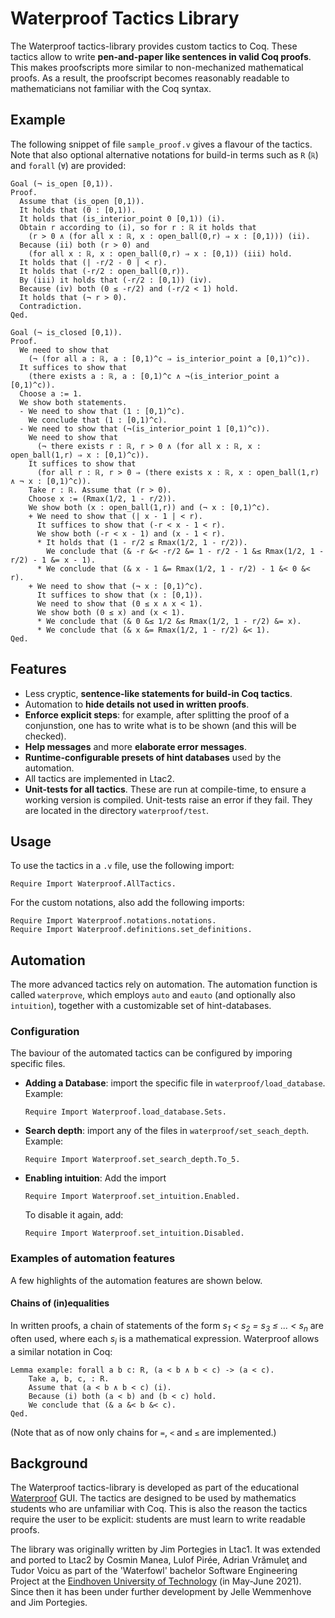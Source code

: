 # Waterproof Tactics Library

The Waterproof tactics-library provides custom tactics to Coq.
These tactics allow to write **pen-and-paper like sentences in valid Coq proofs**. 
This makes proofscripts more similar to non-mechanized mathematical proofs. As a result, the proofscript becomes reasonably readable to mathematicians not familiar with the Coq syntax. 

## Example
The following snippet of file `sample_proof.v` gives a flavour of the tactics.
Note that also optional alternative notations for build-in terms 
such as `R` (`ℝ`) and `forall` (`∀`) are provided:
```coq
Goal (¬ is_open [0,1)).
Proof.
  Assume that (is_open [0,1)).
  It holds that (0 : [0,1)).
  It holds that (is_interior_point 0 [0,1)) (i).
  Obtain r according to (i), so for r : ℝ it holds that
    (r > 0 ∧ (for all x : ℝ, x : open_ball(0,r) ⇒ x : [0,1))) (ii).
  Because (ii) both (r > 0) and 
    (for all x : ℝ, x : open_ball(0,r) ⇒ x : [0,1)) (iii) hold.
  It holds that (| -r/2 - 0 | < r).
  It holds that (-r/2 : open_ball(0,r)).
  By (iii) it holds that (-r/2 : [0,1)) (iv).
  Because (iv) both (0 ≤ -r/2) and (-r/2 < 1) hold.
  It holds that (¬ r > 0).
  Contradiction.
Qed.

Goal (¬ is_closed [0,1)).
Proof.
  We need to show that 
    (¬ (for all a : ℝ, a : [0,1)^c ⇒ is_interior_point a [0,1)^c)).
  It suffices to show that
    (there exists a : ℝ, a : [0,1)^c ∧ ¬(is_interior_point a [0,1)^c)).
  Choose a := 1.
  We show both statements.
  - We need to show that (1 : [0,1)^c).
    We conclude that (1 : [0,1)^c).
  - We need to show that (¬(is_interior_point 1 [0,1)^c)).
    We need to show that 
      (¬ there exists r : ℝ, r > 0 ∧ (for all x : ℝ, x : open_ball(1,r) ⇒ x : [0,1)^c)).
    It suffices to show that
      (for all r : ℝ, r > 0 ⇒ (there exists x : ℝ, x : open_ball(1,r) ∧ ¬ x : [0,1)^c)).
    Take r : ℝ. Assume that (r > 0).
    Choose x := (Rmax(1/2, 1 - r/2)).
    We show both (x : open_ball(1,r)) and (¬ x : [0,1)^c).
    + We need to show that (| x - 1 | < r).
      It suffices to show that (-r < x - 1 < r).
      We show both (-r < x - 1) and (x - 1 < r).
      * It holds that (1 - r/2 ≤ Rmax(1/2, 1 - r/2)).
        We conclude that (& -r &< -r/2 &= 1 - r/2 - 1 &≤ Rmax(1/2, 1 - r/2) - 1 &= x - 1).
      * We conclude that (& x - 1 &= Rmax(1/2, 1 - r/2) - 1 &< 0 &< r).
    + We need to show that (¬ x : [0,1)^c).
      It suffices to show that (x : [0,1)).
      We need to show that (0 ≤ x ∧ x < 1).
      We show both (0 ≤ x) and (x < 1).
      * We conclude that (& 0 &≤ 1/2 &≤ Rmax(1/2, 1 - r/2) &= x).
      * We conclude that (& x &= Rmax(1/2, 1 - r/2) &< 1).
Qed.
```

## Features
* Less cryptic, **sentence-like statements for build-in Coq tactics**.
* Automation to **hide details not used in written proofs**.
* **Enforce explicit steps**: for example, after splitting the proof of a conjunstion, one has to write what is to be shown (and this will be checked).
* **Help messages** and more **elaborate error messages**.
* **Runtime-configurable presets of hint databases** used by the automation.
* All tactics are implemented in Ltac2.
* **Unit-tests for all tactics**. These are run at compile-time, to ensure a working version is compiled. Unit-tests raise an error if they fail. They are located in the directory `waterproof/test`.

## Usage
To use the tactics in a `.v` file, use the following import:
```coq
Require Import Waterproof.AllTactics.
```
For the custom notations, also add the following imports:
```coq
Require Import Waterproof.notations.notations.
Require Import Waterproof.definitions.set_definitions.
```

## Automation
The more advanced tactics rely on automation.
The automation function is called `waterprove`, 
which employs `auto` and `eauto` (and optionally also `intuition`), 
together with a customizable set of hint-databases.

### Configuration
The baviour of the automated tactics can be configured by imporing specific files.

* **Adding a Database**: import the specific file in `waterproof/load_database`. Example:
    ```coq
    Require Import Waterproof.load_database.Sets.
    ```
* **Search depth**: import any of the files in `waterproof/set_seach_depth`. Example:
    ```coq
    Require Import Waterproof.set_search_depth.To_5.
    ```

* **Enabling intuition**: Add the import
    ```coq
    Require Import Waterproof.set_intuition.Enabled.
    ```
    To disable it again, add:
    ```coq
    Require Import Waterproof.set_intuition.Disabled.
    ```
### Examples of automation features
A few highlights of the automation features are shown below.

<!--(deprecated)#### Rewriting equalities
One can use literal equalities to rewrite goals and hypotheses. This alleviates the need to know the names of build-in Coq lemmas and theorems. The automation features will verify the literal, use it as a temporal lemma to rewrite the target, and remove it again from the proof state.
Example:
```coq
Lemma example: forall x y: nat, x + y + (x + y) = x + y + x + y.
Proof.
    intros x y.
    Rewrite using (forall n m p : nat, n + (m + p) = n + m + p).
    reflexivity.
Qed.
```
Used by tactics:
* `Rewrite using (constr).` (to rewrite to goal)
* `Rewrite using (constr) in (ident).` (to rewrite a hypothesis)
* `Write goal using (constr) as (constr).` (to rewrite a the goal and verify the result is expected)
* `Write goal using (constr) as (constr).` (to rewrite a the goal and verify the result is expected)
* `Write (ident) using (constr) as (constr).` (to rewrite a hypothesis and verify the result is expected)-->

#### Chains of (in)equalities
In written proofs, a chain of statements of the form *s<sub>1</sub> < s<sub>2</sub> = s<sub>3</sub> ≤ ... < s<sub>n</sub>* are often used, where each *s<sub>i</sub>* is a mathematical expression.
Waterproof allows a similar notation in Coq:
```coq
Lemma example: forall a b c: R, (a < b ∧ b < c) -> (a < c).
    Take a, b, c, : R.
    Assume that (a < b ∧ b < c) (i).
    Because (i) both (a < b) and (b < c) hold.
    We conclude that (& a &< b &< c).
Qed.
```

(Note that as of now only chains for `=`, `<` and `≤` are implemented.)
<!--(Note that the quotes between connectives are necessary,
since Ltac2 does not yet support customized syntactic classes)-->

## Background
The Waterproof tactics-library is developed as part of the educational [Waterproof](https://github.com/impermeable/waterproof) GUI. 
The tactics are designed to be used by mathematics students who are unfamiliar with Coq. This is also the reason the tactics require the user to be explicit: students are must learn to write readable proofs.

The library was originally written by Jim Portegies in Ltac1. It was extended and ported to Ltac2 by Cosmin Manea, Lulof Pirée, Adrian Vrămuleţ and Tudor Voicu as part of the 'Waterfowl' bachelor Software Engineering Project at the [Eindhoven University of Technology](https://www.tue.nl/en/) (in May-June 2021). Since then it has been under further development by Jelle Wemmenhove and Jim Portegies.
